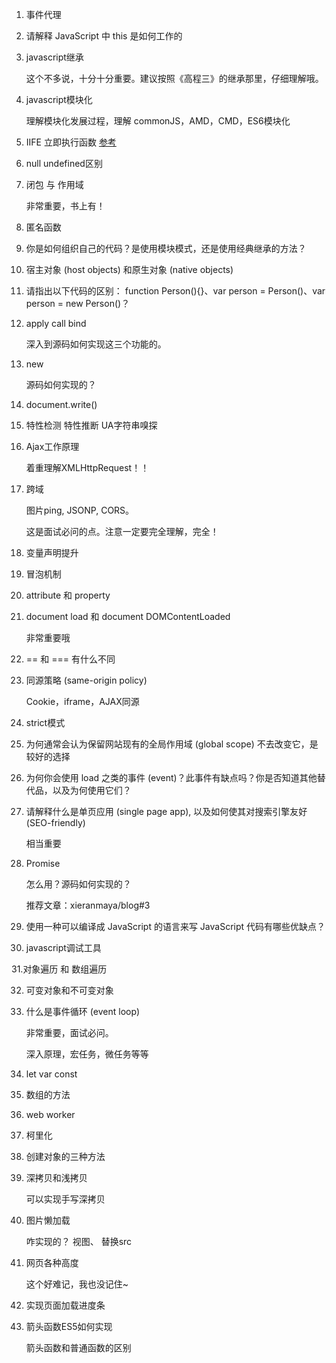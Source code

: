 1. 事件代理

2. 请解释 JavaScript 中 this 是如何工作的

3. javascript继承

    这个不多说，十分十分重要。建议按照《高程三》的继承那里，仔细理解哦。

4. javascript模块化

    理解模块化发展过程，理解 commonJS，AMD，CMD，ES6模块化

5. IIFE 立即执行函数
    [参考](https://www.cnblogs.com/wawahaha/p/4865574.html)

6. null undefined区别

7. 闭包 与 作用域

    非常重要，书上有！

8. 匿名函数

9. 你是如何组织自己的代码？是使用模块模式，还是使用经典继承的方法？

10. 宿主对象 (host objects) 和原生对象 (native objects)

11. 请指出以下代码的区别：
    function Person(){}、var person = Person()、var person = new Person()？

12. apply call bind

    深入到源码如何实现这三个功能的。

13. new

    源码如何实现的？

14. document.write()

15. 特性检测 特性推断 UA字符串嗅探

16. Ajax工作原理

    着重理解XMLHttpRequest！！

17. 跨域

    图片ping, JSONP, CORS。

    这是面试必问的点。注意一定要完全理解，完全！

18. 变量声明提升

19. 冒泡机制

20. attribute 和 property

21. document load 和 document DOMContentLoaded

    非常重要哦

22. == 和 === 有什么不同

23. 同源策略 (same-origin policy)

    Cookie，iframe，AJAX同源

24. strict模式

25. 为何通常会认为保留网站现有的全局作用域 (global scope) 不去改变它，是较好的选择

26. 为何你会使用 load 之类的事件 (event)？此事件有缺点吗？你是否知道其他替代品，以及为何使用它们？


27. 请解释什么是单页应用 (single page app), 以及如何使其对搜索引擎友好 (SEO-friendly)

    相当重要

28. Promise

    怎么用？源码如何实现的？

    推荐文章：xieranmaya/blog#3

29. 使用一种可以编译成 JavaScript 的语言来写 JavaScript 代码有哪些优缺点？

30. javascript调试工具

31.对象遍历 和 数组遍历

32. 可变对象和不可变对象

33. 什么是事件循环 (event loop)

    非常重要，面试必问。

    深入原理，宏任务，微任务等等

34. let var const

35. 数组的方法

36. web worker

37. 柯里化

38. 创建对象的三种方法

39. 深拷贝和浅拷贝

    可以实现手写深拷贝

40. 图片懒加载

    咋实现的？
    视图、 替换src

41. 网页各种高度

    这个好难记，我也没记住~

42. 实现页面加载进度条

43. 箭头函数ES5如何实现

    箭头函数和普通函数的区别